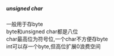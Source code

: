 ##### unsigned char
一般用于存byte  
byte和unsigned char都是八位  
char最高位为符号位,一个char不方便存byte  
int可以存一个byte,但高位扩展0浪费空间  